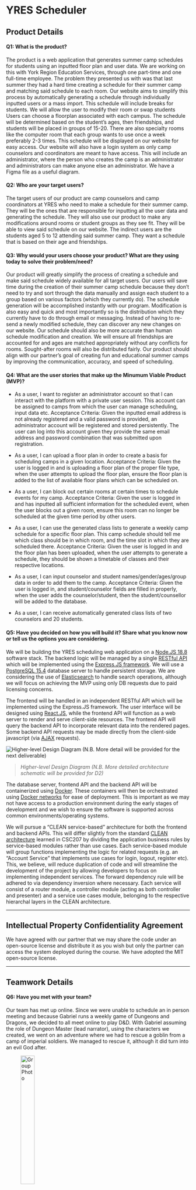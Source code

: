 # YRES Scheduler

## Product Details
 
#### Q1: What is the product?

The product is a web application that generates summer camp schedules for students using an inputted floor plan and user data. We are working on this with York Region Education Services, through one part-time and one full-time employee. The problem they presented us with was that last summer they had a hard time creating a schedule for their summer camp and matching said schedule to each room. Our website aims to simplify this process by automatically generating a schedule through individually inputted users or a mass import. This schedule will include breaks for students. We will allow the user to modify their room or swap students Users can choose a floorplan associated with each campus. The schedule will be determined based on the student’s ages, then friendships, and students will be placed in groups of 15-20. There are also specialty rooms like the computer room that each group wants to use once a week preferably 2-3 times. This schedule will be displayed on our website for easy access. Our website will also have a login system as only camp counselors and coordinators are meant to have access. This will include an administrator, where the person who creates the camp is an administrator and administrators can make anyone else an administrator. We have a Figma file as a useful diagram.

#### Q2: Who are your target users?

The target users of our product are camp counselors and camp coordinators at YRES who need to make a schedule for their summer camp. They will be the ones that are responsible for inputting all the user data and generating the schedule. They will also use our product to make any modifications around rooms or student groups as they see fit. They will be able to view said schedule on our website. The indirect users are the students aged 5 to 12 attending said summer camp. They want a schedule that is based on their age and friendships. 

#### Q3: Why would your users choose your product? What are they using today to solve their problem/need?

Our product will greatly simplify the process of creating a schedule and make said schedule widely available for all target users. Our users will save time during the creation of their summer camp schedule because they don’t need to try and sort through the data manually and assign each student to a group based on various factors (which they currently do). The schedule generation will be accomplished instantly with our program. Modification is also easy and quick and most importantly so is the distribution which they currently have to do through email or messaging. Instead of having to re-send a newly modified schedule, they can discover any new changes on our website. Our schedule should also be more accurate than human schedule modification and creation. We will ensure all friendships are accounted for and ages are matched appropriately without any conflicts for rooms. Sought-after rooms will also be distributed fairly. Our product should align with our partner’s goal of creating fun and educational summer camps by improving the communication, accuracy, and speed of scheduling.

#### Q4: What are the user stories that make up the Minumum Viable Product (MVP)?

* As a user, I want to register an administrator account so that I can interact with the platform with a private user session. This account can be assigned to camps from which the user can manage scheduling, input data etc.
Acceptance Criteria: Given the inputted email address is not already registered and a valid password is provided, an administrator account will be registered and stored persistently. The user can log into this account given they provide the same email address and password combination that was submitted upon registration.

* As a user, I can upload a floor plan in order to create a basis for scheduling camps in a given location.
Acceptance Criteria:  Given the user is logged in and is uploading a floor plan of the proper file type, when the user attempts to upload the floor plan, ensure the floor plan is added to the list of available floor plans which can be scheduled on.

* As a user, I can block out certain rooms at certain times to schedule events for my camp.
Acceptance Criteria:  Given the user is logged in and has inputted all sufficient information for the scheduled event, when the user blocks out a given room, ensure this room can no longer be scheduled at the given time period by other users.

* As a user, I can use the generated class lists to generate a weekly camp schedule for a specific floor plan. This camp schedule should tell me which class should be in which room, and the time slot in which they are scheduled there.
Acceptance Criteria:  Given the user is logged in and the floor plan has been uploaded, when the user attempts to generate a schedule, they should be shown a timetable of classes and their respective locations.

* As a user, I can input counselor and student names/gender/ages/group data in order to add them to the camp. 
Acceptance Criteria: Given the user is logged in, and student/counselor fields are filled in properly, when the user adds the counselor/student, then the student/counsellor will be added to the database.

* As a user, I can receive automatically generated class lists of two counselors and 20 students.

#### Q5: Have you decided on how you will build it? Share what you know now or tell us the options you are considering.

We will be building the YRES scheduling web application on a [Node.JS 18.8](https://nodejs.org/en) software stack. The backend logic will be managed by a single [RESTful API](https://restfulapi.net) which will be implemented using the [Express.JS framework](https://expressjs.com). We will use a [PostgreSQL 15.4](https://www.postgresql.org/about/news/postgresql-15-released-2526/) database server to handle persistent storage. We are considering the use of [Elasticsearch](https://www.elastic.co) to handle search operations, although we will focus on achieving the MVP using only DB requests due to paid licensing concerns.

The frontend will be handled in an independent RESTful API which will be implemented using the Express.JS framework. The user interface will be designed using [React.JS](https://react.dev), while the frontend API will function as a web server to render and serve client-side resources. The frontend API will query the backend API to incorporate relevant data into the rendered pages. Some backend API requests may be made directly from the client-side javascript (via [AJAX](https://developer.mozilla.org/en-US/docs/Web/Guide/AJAX) requests).

![Higher-level Design Diagram (N.B. More detail will be provided for the next deliverable)](./hld_draft.png)
> *Higher-level Design Diagram (N.B. More detailed architecture schematic will be provided for D2)*

The database server, frontend API and the backend API will be containerized using [Docker](https://www.docker.com). These containers will then be orchestrated using [Docker networks](https://docs.docker.com/network/) for ease of deployment. This is important as we may not have access to a production environment during the early stages of development and we wish to ensure the software is supported across common environments/operating systems.

We will pursue a “CLEAN service-based” architecture for both the frontend and backend APIs. This will differ slightly from the standard [CLEAN architecture](https://blog.cleancoder.com/uncle-bob/2012/08/13/the-clean-architecture.html) learned in CSC207 by dividing the application business rules by service-based modules rather than use cases. Each service-based module will group functions implementing the logic for related requests (e.g. an “Account Service” that implements use cases for login, logout, register etc). This, we believe, will reduce duplication of code and will streamline the development of the project by allowing developers to focus on implementing independent services. The forward dependency rule will be adhered to via dependency inversion where necessary. Each service will consist of a router module, a controller module (acting as both controller and presenter) and a service use cases module, belonging to the respective hierarchal layers in the CLEAN architecture. 

----
## Intellectual Property Confidentiality Agreement 

We have agreed with our partner that we may share the code under an open-source license and distribute it as you wish but only the partner can access the system deployed during the course. We have adopted the MIT open-source license.

----

## Teamwork Details

#### Q6: Have you met with your team?

Our team has met up online. Since we were unable to schedule an in person meeting and because Gabriel runs a weekly game of Dungeons and Dragons, we decided to all meet online to play D&D. With Gabriel assuming the role of Dungeon Master (lead narrator), using the characters we created, we went on an adventure where we had to rescue a goblin from a camp of imperial soldiers. We managed to rescue it, although it did turn into an evil God after.

<figure>
  <img src="./team-photo.png" alt="Group Photo" width="30%"/>
  <figcaption>
    <em>Meeting up</em>
  </figcaption>
</figure>

<figure>
  <img src="./team-game.png" alt="Team Building Activity" width="30%"/>
  <figcaption>
    <em>Playing the game</em>
  </figcaption>
</figure>

Through the shared experience of the game, we were able to bond and learn more about each other. Some fun facts we learned about each other were:
- Harvey plays for a senior hurling team in Toronto called Clann na nGael (hurling is an irish field sport)
- Ewan makes chill beats to study/relax to
- Peifeng likes to play piano, draw, and play video games

We eventually all hope to meet each other in person.

#### Q7: What are the roles & responsibilities on the team?

Max Xu: Max is working as a frontend developer They volunteered for the role due to their previous experience working with frontend technologies and being interested in learning more.

Ewan Jordan: Ewan is working as a frontend developer, as well as the product manager/partner liaison. They are responsible for maintaining communication with the partner and keeping track of minutes during meetings as product manager. They volunteered for the role of product manager due to their strong organization and communication skills and as frontend developer due to their previous experience working with frontend technologies and being interested in learning more.

Gabriel Anover: Gabriel is working as a frontend developer. They volunteered for the role due to their previous experience working with frontend technologies in a professional setting and being interested in learning more.

Peifeng Zhang: Peifeng is working as a backend developer. They volunteered for the role due to their previous experience working with backend technologies and being interested in learning more.

Marc Grigoriu: Marc is working as a backend developer. They volunteered for the role due to their previous experience working with backend technologies and being interested in learning more.

Eric Karpovits: Eric is working as a backend developer, as well as team lead. They are additionally responsible for developing software interacting with databases as backend developer, and are responsible for creating agendas for team/partner meetings and watching over progress on the project. They volunteered for the role of team lead and as backend developer due to their previous experience working with backend technologies in a professional setting and being interested in learning more.

Harvey Donnelly: Harvey is working as a backend developer, as well as development manager. As development manager, they are responsible for making decisions regarding the structure of the project and making sure software being written works as intended. They volunteered for the role of development manager due to their work experience and their knowledge of how projects like these are structured, and as backend developer due to their previous experience working with backend technologies in a professional setting and being interested in learning more.

#### Q8: How will you work as a team?

Our team plans to hold two recurring meetings a week, one including our partner and one with just the team. The team meetings occur at 8:10PM online on Thursday evenings (before our tutorial time slot), and run until 9:15PM. These meetings are a chance for team members to share what they’ve completed over the past week, as well as outline upcoming tasks and goals that they’re working towards. These meetings are also crucial in the divide of both short term and long term workload. Our meetings with our partner are currently scheduled for 5:30PM-6:30PM on Friday afternoons. During this hour, we plan to ask questions we’ve gathered over the week concerning the partner-side of the project, as well as share our progress with the partner as to show we are on track. 

In addition to these conversational meetings, we plan to hold weekly/biweekly coding sessions, where available group members will meet in a study room and work on their respective tasks together. We plan for these sessions to not necessarily include the entire group; if a given section of the codebase has multiple people working in conjunction on it, these group members could organize a code session for them to share ideas and collaborate.


In our first meeting with our partner, Celina initially went over the project proposal with us to smooth out any queries we had regarding their needs. She outlined what aspects of camp scheduling is already set up by their organization, i.e. student registration, camp set up, etc. We then showcased our initial MVP prototype and got feedback. Then, we went over questions we had regarding functionality of the project. These questions helped fill in the gaps we had with our initial prototype(see the minutes for specific questions).

In our second meeting with our partner, we began by sharing our updated prototype and confirming our updated user stories which were built off of the partner’s proposal. The partner was pleased with our prototype and user stories, and provided us with some new information for the director, which eliminated some use cases. We followed that with a Q&A of questions we had compiled over the last week. We also added our partner to our GitHub, created a group chat with our main contact for smaller questions, and received a logo set/colour pallet for the project.

  
#### Q9: How will you organize your team?
We will make use of the industry standard Jira Software, leveraging all its tools. 

It will allow us:
* Have our related tickets/issues in an “Epic” 
* Have a general timeline and schedule of the project using the “Timeline”
* Determine the status of the work throughout the process using the “Kanban Board”
* Allow team members to freely choose their next preferred ticket based on their dev role
* Have ticket requirements
* Prioritize tasks 
* We will also produce meeting minutes and store them in the GitHub

<img src="https://github.com/csc301-2023-fall/project-48-yorkregioneducationalservices-T/assets/65968691/693e8b3f-47e8-4932-9645-91948ecebc43" width="600"/>


#### Q10: What are the rules regarding how your team works?

Communications:
Communication between team members will be held mainly through a Discord server where members can communicate with each other at any time, on top of weekly scheduled group meetings held on Google Meet and the Zoom sessions held during the tutorial section on thursdays. Meetings on Google Meet will be held on Thursday afternoons starting at 8:10 PM. Additionally, communication is maintained by the product manager with our partner through email, as well as through weekly scheduled meetings held on fridays through Zoom from 5:30 PM - 6:30 PM.

Collaboration:
Members of the team are expected to attend weekly meetings scheduled ahead of time and complete action items as they are assigned, or to at least give the rest of them team a warning if there is an issue that inhibits their ability to do so. There is no moderator in particular, however if someone is unable to join a meeting then the minutes would be shared with them online in order to catch them up. If the situation arises where someone is becoming unresponsive online and/or not contributing to the project, the rest of the team would try to communicate with them directly to find out what the issue is and if they could use some assistance re-engaging with the development process.

